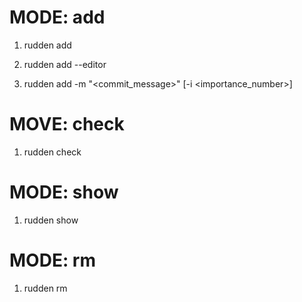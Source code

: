 # MODE: add

1. rudden add

2. rudden add --editor

3. rudden add -m "<commit_message>" [-i <importance_number>]

# MOVE: check

1. rudden check

# MODE: show

1. rudden show

# MODE: rm

1. rudden rm